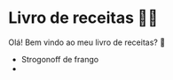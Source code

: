 # Livro de receitas :man_cook:

Olá! Bem vindo ao meu livro de receitas? :wave:

- Strogonoff de frango
- 
